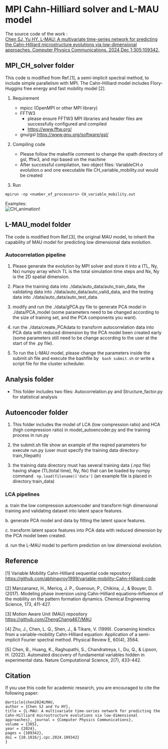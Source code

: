 #  MPI Cahn-Hilliard solver and L-MAU model

The source code of the work : <br>
[Chen SJ, Yu HY. L-MAU: A multivariate time-series network for predicting the Cahn-Hilliard microstructure evolutions via low-dimensional approaches. Computer Physics Communications. 2024 Dec 1;305:109342.](https://www.sciencedirect.com/science/article/pii/S0010465524002650)

## MPI_CH_solver folder
This code is modified from Ref.[1], a semi-implicit spectral method, to include simple parallelism with MPI.
The Cahn-Hilliard model includes Flory-Huggins free energy and fast mobility model [2].
1. Requirement
   * mpicc (OpenMPI or other MPI library)
   * FFTW3
     * please ensure FFTW3 MPI libraries and header files are successfully configured and compiled
     * https://www.fftw.org/
   * gnu/gsl https://www.gnu.org/software/gsl/ <br>

2. Compiling code
   * Please follow the makefile comment to change the vpath directory of gsl, fftw3, and mpi based on the machine
   * After successful compilation, two object files: VariableCH.o evolution.o and one executable file CH_variable_mobility.out would be created <br>
   
3. Run 
```
mpirun -np <number_of_processors> CH_variable_mobility.out

``` 
Examples: <br>
![CH_animation!](CH_evol/CH_animation.gif)
## L-MAU_model folder
The code is modified from Ref.[3], the original MAU model, to inherit the capability of MAU model for predicting low dimensional data evolution.

### Autocorrelation pipeline
1. Please generate the evolution by MPI solver and store it into a (TL, Ny, Nx) numpy array which TL is the total simulation time steps and Nx, Ny is the 2D spatial dimension.
  
2. Place the training data into ./data/auto_data/auto_train_data, the validating data into ./data/auto_data/auto_valid_data, and the testing data into ./data/auto_data/auto_test_data.
	
3. modify and run the ./data/gPCA.py file to generate PCA model in ./data/PCA_model (some parameters need to be changed according to the size of training set, and the PCA components you want).

4. run the ./data/create_PCAdata to transform autocorrelation data into PCA data with reduced dimension by the PCA model been created early (some parameters still need to be change according to the user at the start of the .py file).

5. To run the L-MAU model, please change the parameters inside the submit.sh file and execute the bashfile by ` bash submit.sh` or write a script file for the cluster scheduler.


## Analysis folder
* This folder includes two files: Autocorrelation.py and Structure_factor.py for statistical analysis

## Autoencoder folder
1. This folder includes the model of LCA (low compression ratio) and HCA (high compression ratio) in model_autoencoder.py and the training process in run.py

2. the submit.sh file show an example of the reqired parameters for execute run.py (user must specify the training data directory: train_filepath)

3. the training data directory must has several training data (.npz file) having shape (TL(total time), Ny, Nx) that can be loaded by numpy command ` np.load(filename)['data']` (an example file is placed in directory train_data)

### LCA pipelines
  a. train the low compression autoencoder and transform high dimensional training and validating dataset into latent space features.
  
  b. generate PCA model and data by fitting the latent space features.
  
  c. transform latent space features into PCA data with reduced dimension by the PCA model been created.

  d. run the L-MAU model to perform prediction on low dimensional evolution. 



## Reference

[1] Variable Mobility Cahn-Hilliard sequential code repository https://github.com/abhinavroy1999/variable-mobility-Cahn-Hilliard-code

[2] Manzanarez, H., Mericq, J. P., Guenoun, P., Chikina, J., & Bouyer, D. (2017). Modeling phase inversion using Cahn-Hilliard equations–Influence of the mobility on the pattern formation dynamics. Chemical Engineering Science, 173, 411-427.

[3] Motion Aware Unit (MAU) repository https://github.com/ZhengChang467/MAU

[4] Zhu, J., Chen, L. Q., Shen, J., & Tikare, V. (1999). Coarsening kinetics from a variable-mobility Cahn-Hilliard equation: Application of a semi-implicit Fourier spectral method. Physical Review E, 60(4), 3564.

[5] Chen, B., Huang, K., Raghupathi, S., Chandratreya, I., Du, Q., & Lipson, H. (2022). Automated discovery of fundamental variables hidden in experimental data. Nature Computational Science, 2(7), 433-442.


## Citation
If you use this code for academic research, you are encouraged to cite the following paper: <br>
```
@article{chen2024LMAU,
author = {Chen SJ and Yu HY},
title = {L-MAU: A multivariate time-series network for predicting the Cahn-Hilliard microstructure evolutions via low-dimensional approaches}, journal = {Computer Physics Communications},
volume = {305},
year = {2024},
pages = {109342},
doi = {10.1016/j.cpc.2024.109342}
}
```

